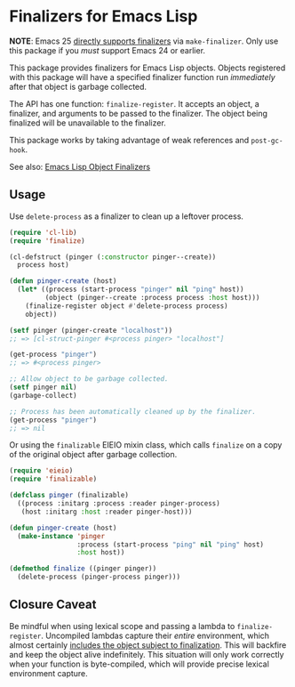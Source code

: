 # Finalizers for Emacs Lisp

**NOTE**: Emacs 25 [directly supports finalizers][e25] via
`make-finalizer`. Only use this package if you *must* support Emacs 24
or earlier.

This package provides finalizers for Emacs Lisp objects. Objects
registered with this package will have a specified finalizer function
run *immediately* after that object is garbage collected.

The API has one function: `finalize-register`. It accepts an object, a
finalizer, and arguments to be passed to the finalizer. The object
being finalized will be unavailable to the finalizer.

This package works by taking advantage of weak references and
`post-gc-hook`.

See also: [Emacs Lisp Object Finalizers][blog]

## Usage

Use `delete-process` as a finalizer to clean up a leftover process.

```el
(require 'cl-lib)
(require 'finalize)

(cl-defstruct (pinger (:constructor pinger--create))
  process host)

(defun pinger-create (host)
  (let* ((process (start-process "pinger" nil "ping" host))
         (object (pinger--create :process process :host host)))
    (finalize-register object #'delete-process process)
    object))

(setf pinger (pinger-create "localhost"))
;; => [cl-struct-pinger #<process pinger> "localhost"]

(get-process "pinger")
;; => #<process pinger>

;; Allow object to be garbage collected.
(setf pinger nil)
(garbage-collect)

;; Process has been automatically cleaned up by the finalizer.
(get-process "pinger")
;; => nil
```

Or using the `finalizable` EIEIO mixin class, which calls `finalize`
on a copy of the original object after garbage collection.

```el
(require 'eieio)
(require 'finalizable)

(defclass pinger (finalizable)
  ((process :initarg :process :reader pinger-process)
   (host :initarg :host :reader pinger-host)))

(defun pinger-create (host)
  (make-instance 'pinger
                 :process (start-process "ping" nil "ping" host)
                 :host host))

(defmethod finalize ((pinger pinger))
  (delete-process (pinger-process pinger)))
```

## Closure Caveat

Be mindful when using lexical scope and passing a lambda to
`finalize-register`. Uncompiled lambdas capture their *entire*
environment, which almost certainly
[includes the object subject to finalization][closure]. This will
backfire and keep the object alive indefinitely. This situation will
only work correctly when your function is byte-compiled, which will
provide precise lexical environment capture.


[closure]: http://nullprogram.com/blog/2013/12/30/#the_readable_closures_catch
[blog]: http://nullprogram.com/blog/2014/01/27/
[e25]: https://www.gnu.org/software/emacs/manual/html_node/elisp/Finalizer-Type.html
